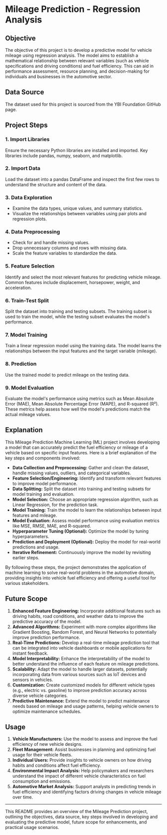 # Mileage Prediction - Regression Analysis

## Objective
The objective of this project is to develop a predictive model for vehicle mileage using regression analysis. The model aims to establish a mathematical relationship between relevant variables (such as vehicle specifications and driving conditions) and fuel efficiency. This can aid in performance assessment, resource planning, and decision-making for individuals and businesses in the automotive sector.

## Data Source
The dataset used for this project is sourced from the YBI Foundation GitHub page.

## Project Steps

### 1. Import Libraries
Ensure the necessary Python libraries are installed and imported. Key libraries include pandas, numpy, seaborn, and matplotlib.

### 2. Import Data
Load the dataset into a pandas DataFrame and inspect the first few rows to understand the structure and content of the data.

### 3. Data Exploration
- Examine the data types, unique values, and summary statistics.
- Visualize the relationships between variables using pair plots and regression plots.

### 4. Data Preprocessing
- Check for and handle missing values.
- Drop unnecessary columns and rows with missing data.
- Scale the feature variables to standardize the data.

### 5. Feature Selection
Identify and select the most relevant features for predicting vehicle mileage. Common features include displacement, horsepower, weight, and acceleration.

### 6. Train-Test Split
Split the dataset into training and testing subsets. The training subset is used to train the model, while the testing subset evaluates the model's performance.

### 7. Model Training
Train a linear regression model using the training data. The model learns the relationships between the input features and the target variable (mileage).

### 8. Prediction
Use the trained model to predict mileage on the testing data.

### 9. Model Evaluation
Evaluate the model's performance using metrics such as Mean Absolute Error (MAE), Mean Absolute Percentage Error (MAPE), and R-squared (R²). These metrics help assess how well the model's predictions match the actual mileage values.

## Explanation
This Mileage Prediction Machine Learning (ML) project involves developing a model that can accurately predict the fuel efficiency or mileage of a vehicle based on specific input features. Here is a brief explanation of the key steps and components involved:

- **Data Collection and Preprocessing:** Gather and clean the dataset, handle missing values, outliers, and categorical variables.
- **Feature Selection/Engineering:** Identify and transform relevant features to improve model performance.
- **Data Splitting:** Split the dataset into training and testing subsets for model training and evaluation.
- **Model Selection:** Choose an appropriate regression algorithm, such as Linear Regression, for the prediction task.
- **Model Training:** Train the model to learn the relationships between input features and mileage.
- **Model Evaluation:** Assess model performance using evaluation metrics like MSE, RMSE, MAE, and R-squared.
- **Hyperparameter Tuning (Optional):** Optimize the model by tuning hyperparameters.
- **Prediction and Deployment (Optional):** Deploy the model for real-world predictions and usage.
- **Iterative Refinement:** Continuously improve the model by revisiting earlier steps.

By following these steps, the project demonstrates the application of machine learning to solve real-world problems in the automotive domain, providing insights into vehicle fuel efficiency and offering a useful tool for various stakeholders.

## Future Scope
1. **Enhanced Feature Engineering:** Incorporate additional features such as driving habits, road conditions, and weather data to improve the predictive accuracy of the model.
2. **Advanced Algorithms:** Experiment with more complex algorithms like Gradient Boosting, Random Forest, and Neural Networks to potentially improve prediction performance.
3. **Real-Time Predictions:** Develop a real-time mileage prediction tool that can be integrated into vehicle dashboards or mobile applications for instant feedback.
4. **Model Interpretability:** Enhance the interpretability of the model to better understand the influence of each feature on mileage predictions.
5. **Scalability:** Adapt the model to handle larger datasets, potentially incorporating data from various sources such as IoT devices and sensors in vehicles.
6. **Customization:** Create customized models for different vehicle types (e.g., electric vs. gasoline) to improve prediction accuracy across diverse vehicle categories.
7. **Predictive Maintenance:** Extend the model to predict maintenance needs based on mileage and usage patterns, helping vehicle owners to optimize maintenance schedules.

## Usage
1. **Vehicle Manufacturers:** Use the model to assess and improve the fuel efficiency of new vehicle designs.
2. **Fleet Management:** Assist businesses in planning and optimizing fuel usage for their vehicle fleets.
3. **Individual Users:** Provide insights to vehicle owners on how driving habits and conditions affect fuel efficiency.
4. **Environmental Impact Analysis:** Help policymakers and researchers understand the impact of different vehicle characteristics on fuel consumption and emissions.
5. **Automotive Market Analysis:** Support analysts in predicting trends in fuel efficiency and identifying factors driving changes in vehicle mileage over time.

---

This README provides an overview of the Mileage Prediction project, outlining the objectives, data source, key steps involved in developing and evaluating the predictive model, future scope for enhancements, and practical usage scenarios.
